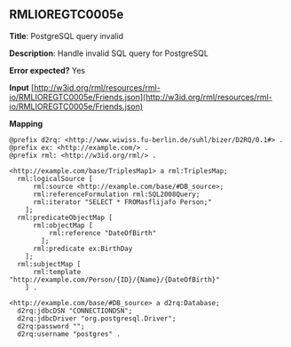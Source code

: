 ## RMLIOREGTC0005e

**Title**: PostgreSQL query invalid

**Description**: Handle invalid SQL query for PostgreSQL

**Error expected?** Yes

**Input**
 [http://w3id.org/rml/resources/rml-io/RMLIOREGTC0005e/Friends.json](http://w3id.org/rml/resources/rml-io/RMLIOREGTC0005e/Friends.json)

**Mapping**
```
@prefix d2rq: <http://www.wiwiss.fu-berlin.de/suhl/bizer/D2RQ/0.1#> .
@prefix ex: <http://example.com/> .
@prefix rml: <http://w3id.org/rml/> .

<http://example.com/base/TriplesMap1> a rml:TriplesMap;
  rml:logicalSource [
      rml:source <http://example.com/base/#DB_source>;
      rml:referenceFormulation rml:SQL2008Query;
      rml:iterator "SELECT * FROMasflijafo Person;"
    ];
  rml:predicateObjectMap [
      rml:objectMap [
          rml:reference "DateOfBirth"
        ];
      rml:predicate ex:BirthDay
    ];
  rml:subjectMap [
      rml:template "http://example.com/Person/{ID}/{Name}/{DateOfBirth}"
    ] .

<http://example.com/base/#DB_source> a d2rq:Database;
  d2rq:jdbcDSN "CONNECTIONDSN";
  d2rq:jdbcDriver "org.postgresql.Driver";
  d2rq:password "";
  d2rq:username "postgres" .

```

